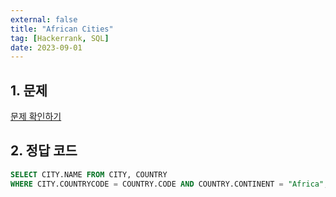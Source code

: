 ```yaml
---
external: false
title: "African Cities"
tag: [Hackerrank, SQL]
date: 2023-09-01
---
```


## 1. 문제

[문제 확인하기](https://www.hackerrank.com/challenges/african-cities/problem?isFullScreen=true)

## 2. 정답 코드

```sql
SELECT CITY.NAME FROM CITY, COUNTRY
WHERE CITY.COUNTRYCODE = COUNTRY.CODE AND COUNTRY.CONTINENT = "Africa";
```

